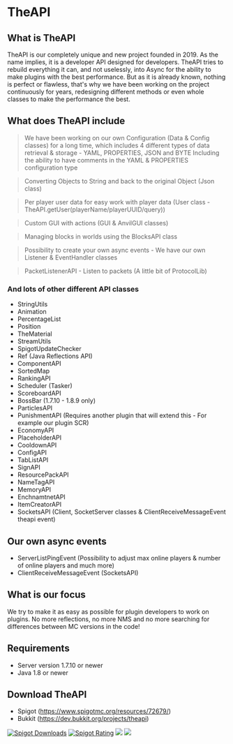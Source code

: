 # TheAPI

## What is TheAPI
TheAPI is our completely unique and new project founded in 2019.
As the name implies, it is a developer API designed for developers.
TheAPI tries to rebuild everything it can, and not uselessly, into Async for the ability to make plugins with the best performance.
But as it is already known, nothing is perfect or flawless, that's why we have been working on the project continuously for years, redesigning different methods or even whole classes to make the performance the best.


## What does TheAPI include
> We have been working on our own Configuration (Data & Config classes) for a long time, which includes 4 different types of data retrieval & storage - YAML, PROPERTIES, JSON and BYTE
Including the ability to have comments in the YAML & PROPERTIES configuration type

> Converting Objects to String and back to the original Object (Json class)

> Per player user data for easy work with player data (User class - TheAPI.getUser(playerName/playerUUID/query))

> Custom GUI with actions (GUI & AnvilGUI classes)

> Managing blocks in worlds using the BlocksAPI class

> Possibility to create your own async events - We have our own Listener & EventHandler classes

> PacketListenerAPI - Listen to packets (A little bit of ProtocolLib)

### And lots of other different API classes
- StringUtils
- Animation
- PercentageList
- Position
- TheMaterial
- StreamUtils
- SpigotUpdateChecker
- Ref (Java Reflections API)
- ComponentAPI
- SortedMap
- RankingAPI
- Scheduler (Tasker)
- ScoreboardAPI
- BossBar (1.7.10 - 1.8.9 only)
- ParticlesAPI
- PunishmentAPI (Requires another plugin that will extend this - For example our plugin SCR)
- EconomyAPI
- PlaceholderAPI
- CooldownAPI
- ConfigAPI
- TabListAPI
- SignAPI
- ResourcePackAPI
- NameTagAPI
- MemoryAPI
- EnchnamtnetAPI
- ItemCreatorAPI
- SocketsAPI (Client, SocketServer classes & ClientReceiveMessageEvent theapi event)

## Our own async events
- ServerListPingEvent (Possibility to adjust max online players & number of online players and much more)
- ClientReceiveMessageEvent (SocketsAPI)


## What is our focus
We try to make it as easy as possible for plugin developers to work on plugins.
No more reflections, no more NMS and no more searching for differences between MC versions in the code!


## Requirements
- Server version 1.7.10 or newer
- Java 1.8 or newer

## Download TheAPI
- Spigot (https://www.spigotmc.org/resources/72679/)
- Bukkit (https://dev.bukkit.org/projects/theapi)

[![Spigot Downloads](https://img.shields.io/badge/dynamic/json.svg?url=https://api.spiget.org/v2/resources/72679&label=Spigot-Downloads&query=$.downloads&colorB=ee8a18&style=flat-square&maxAge=3600)](https://www.spigotmc.org/resources/72679/)
[![Spigot Rating](https://img.shields.io/badge/dynamic/json.svg?url=https://api.spiget.org/v2/resources/72679&label=Rating&query=$.rating.average&colorB=00AB66&style=flat-square&maxAge=3600)](https://www.spigotmc.org/resources/72679/)
[![](https://discordapp.com/api/guilds/579029317561090078/widget.png)](https://discord.gg/8YtfC234dA)
[![](https://bstats.org/signatures/bukkit/TheAPI.svg)](https://bstats.org/plugin/bukkit/TheAPI/10581)
